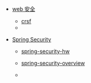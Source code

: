 * [web 安全](security/web-security/readme.md)
  
    * [crsf](security/web-security/crsf.md)  
    * 
    
* [Spring Security](security/spring-security/readme.md)

     * [spring-security-hw](security/spring-security/spring-security-hw.md)  

     * [spring-security-overview](security/spring-security/spring-security-overview.md)  

       

     * 

       
